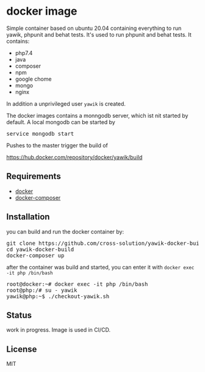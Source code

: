 docker image
============

Simple container based on ubuntu 20.04 containing everything to run yawik,
phpunit and behat tests. It's used to run phpunit and behat tests. It contains:

- php7.4
- java
- composer
- npm
- google chome
- mongo
- nginx

In addition a unprivileged user `yawik` is created. 

The docker images contains a monngodb server, which ist nit started by
default. A local mongodb can be started by

<pre>
service mongodb start
</pre>

Pushes to the master trigger the build of

https://hub.docker.com/repository/docker/yawik/build

Requirements
------------

- [docker](https://docs.docker.com/get-docker/)
- [docker-composer](https://docs.docker.com/compose/)

Installation
------------

you can build and run the docker container by:

<pre>
git clone https://github.com/cross-solution/yawik-docker-builf
cd yawik-docker-build
docker-composer up
</pre>

after the container was build and started, you can enter it with `docker exec -it php
/bin/bash`

<pre>
root@docker:~# docker exec -it php /bin/bash
root@php:/# su - yawik
yawik@php:~$ ./checkout-yawik.sh
</pre>



Status
------

work in progress. Image is used in CI/CD.

License
-------

MIT
